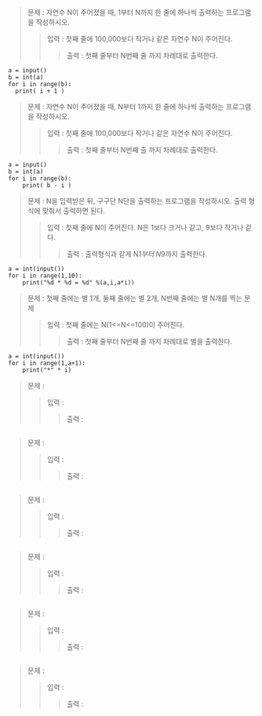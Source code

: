> 문제 : 자연수 N이 주어졌을 때, 1부터 N까지 한 줄에 하나씩 출력하는 프로그램을 작성하시오.
>> 입력 : 첫째 줄에 100,000보다 작거나 같은 자연수 N이 주어진다.
>>> 출력 : 첫째 줄부터 N번째 줄 까지 차례대로 출력한다.
```
a = input()
b = int(a)
for i in range(b):
  print( i + 1 )
```
> 문제 : 자연수 N이 주어졌을 때, N부터 1까지 한 줄에 하나씩 출력하는 프로그램을 작성하시오.
>> 입력 : 첫째 줄에 100,000보다 작거나 같은 자연수 N이 주어진다.
>>> 출력 : 첫째 줄부터 N번째 출 까지 차례대로 출력한다.
```
a = input()
b = int(a)
for i in range(b):
    print( b - i )
```
> 문제 : N을 입력받은 뒤, 구구단 N단을 출력하는 프로그램을 작성하시오. 출력 형식에 맞춰서 출력하면 된다.
>> 입력 : 첫째 줄에 N이 주어진다. N은 1보다 크거나 같고, 9보다 작거나 같다.
>>> 출력 : 출력형식과 같게 N*1부터 N*9까지 출력한다.
```
a = int(input())
for i in range(1,10):
    print("%d * %d = %d" %(a,i,a*i))
```
> 문제 :  첫째 줄에는 별 1개, 둘째 줄에는 별 2개, N번째 줄에는 별 N개를 찍는 문제
>> 입력 :  첫째 줄에는 N(1<=N<=100)이 주어진다.
>>> 출력 : 첫째 줄부터 N번째 줄 까지 차례대로 별을 출력한다.
```
a = int(input())
for i in range(1,a+1):
    print("*" * i)
```
> 문제 :  
>> 입력 :  
>>> 출력 : 
```
```
> 문제 :  
>> 입력 :  
>>> 출력 : 
```
```
> 문제 :  
>> 입력 :  
>>> 출력 : 
```
```
> 문제 :  
>> 입력 :  
>>> 출력 : 
```
```
> 문제 :  
>> 입력 :  
>>> 출력 : 
```
```
> 문제 :  
>> 입력 :  
>>> 출력 : 
```
```

